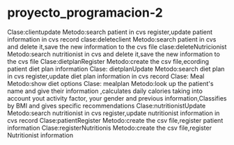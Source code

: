 # proyecto_programacion-2
Clase:clientupdate
Metodo:search patient in cvs register,update patient information in cvs record
clase:deleteclient
Metodo:search patient in cvs and delete it,save the new information to the cvs file
clase:deleteNutricionist
Metodo:search nutritionist in cvs and delete it,save the new information to the cvs file
Clase:dietplanRegister
Metodo:create the csv file,ecording patient diet plan information
Clase: dietplanUpdate
Metodo:search diet plan in cvs register,update diet plan information in cvs record
Clase: Meal
Metodo:show diet options
Clase: mealplan
Metodo:look up the patient's name and give their information ,calculates daily calories taking into account yout activity factor, your gender and previous information,Classifies by BMI and gives specific recommendations
Clase:nutritionistUpdate
Metodo:search nutritionist in cvs register,update nutritionist information in cvs record
Clase:patientRegister
Metodo:create the csv file,register patient  information
Clase:registerNutritionis
Metodo:create the csv file,register Nutritionist information